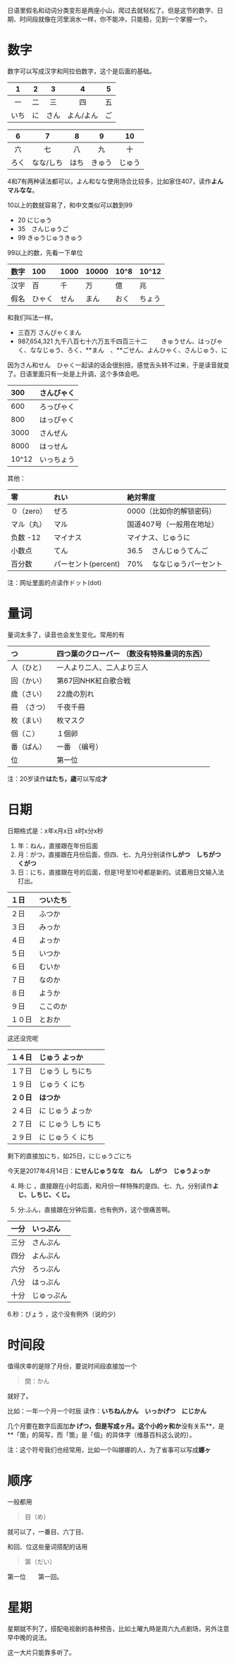 日语里假名和动词分类变形是两座小山，爬过去就轻松了。但是这节的数字、日期、时间段就像在河里淌水一样，你不能冲，只能稳，见到一个掌握一个。

# 数字

数字可以写成汉字和阿拉伯数字，这个是后面的基础。

| 1 | 2 | 3 | 4 | 5 |
| :---: | :---: | :---: | :---: | :---: |
| 一 | 二 | 三 | 四 | 五 |
| いち | に | さん | よん/よん | ご |

| 6 | 7 | 8 | 9 | 10 |
| :---: | :---: | :---: | :---: | :---: |
| 六 | 七 | 八 | 九 | 十 |
| ろく | なな/しち | はち | きゅう | じゅう |



4和7有两种读法都可以，よん和なな使用场合比较多，比如家住407，读作**よんマルなな**。



10以上的数就容易了，和中文类似可以数到99

* 20 にじゅう
* 35　さんじゅうご
* 99 きゅうじゅうきゅう　

99以上的数，先看一下单位

| 数字 | 100 | 1000 | 10000 | 10^8 | 10^12 |
| :---: | :--- | :--- | :--- | :--- | :--- |
| 汉字 | 百 | 千 | 万 | 億 | 兆 |
| 假名 | ひゃく | せん | まん | おく | ちょう |



和我们叫法一样。

* 三百万  さんびゃくまん
* 987,654,321  九千八百七十六万五千四百三十二  　　きゅうせん、はっぴゃく、ななじゅう、ろく、**まん　、**ごせん、よんひゃく、さんじゅう、に

因为さん和せん　ひゃく一起读的话会很别扭，感觉舌头转不过来，于是读音就变了。日语里面只有一处是上升调，这个多体会吧。

| 300 | さんびゃく |
| :--- | :--- |
| 600 | ろっぴゃく |
| 800 | はっぴゃく |
| 3000 | さんぜん |
| 8000 | はっせん |
| 10^12 | いっちょう |



其他：

| 零 | れい | 絶対零度 |
| :--- | :--- | :--- |
| ０（zero） | ぜろ | 0000（比如你的解锁密码） |
| マル（丸） | マル | 国道407号（一般用在地址） |
| 负数 -12 | マイナス | マイナス、じゅうに |
| 小数点 | てん | 36.5 　さんじゅうてんご |
| 百分数 | パーセント\(percent\) | 70% 　ななじゅうパーセント |

注：网址里面的点读作ドット\(dot\)



# 量词

量词太多了，读音也会发生变化。常用的有

| つ | 四つ葉のクローバー （数没有特殊量词的东西） |
| :--- | :--- |
| 人（ひと） | 一人より二人、二人より三人 |
| 回（かい） | 第67回NHK紅白歌合戦 |
| 歳（さい） | 22歳の別れ |
| 冊　（さつ） | 千夜千冊 |
| 枚（まい） | 枚マスク |
| 個（こ） | １個卵 |
| 番（ばん） | 一番　（编号） |
| 位 | 第一位 |

注：20岁读作**はたち，歳**可以写成**才**

# 日期

日期格式是：x年x月x日   x时x分x秒

1. 年：ねん，直接跟在年份后面
2. 月：がつ，直接跟在月份后面，但四、七、九月分别读作**しがつ　しちがつ　くがつ**
3. 日：にち，直接跟在号的后面，但是1号至10号都是新的。试着用日文输入法打出。

| １日 | ついたち |
| :--- | :--- |
| ２日 | ふつか |
| ３日 | みっか |
| ４日 | よっか |
| ５日 | いつか |
| ６日 | むいか |
| ７日 | なのか |
| ８日 | ようか |
| ９日 | ここのか |
| １０日 | とおか |

这还没完呢

| １４日 | じゅう よっか |
| :--- | :--- |
| １７日 | じゅう し ちにち |
| １９日 | じゅう く にち |
| **２０日** | **はつか** |
| ２４日 | に じゅう よっか |
| ２７日 | に じゅう しち にち |
| ２９日 | に じゅう く にち |

剩下的直接加にち，如25日，にじゅうごにち

今天是2017年4月14日：**にせんじゅうなな　ねん　しがつ　じゅうよっか**

   4.  時:じ ，直接跟在小时后面，和月份一样特殊的是四、七、九，分别读作**よじ、しちじ、くじ。**

   5. 分:ふん，直接跟在分钟后面，也有例外，这个很痛苦啊。

| 一分 | いっぷん |
| :--- | :--- |
| 三分 | さんぷん |
| 四分 | よんぷん |
| 六分 | ろっぷん |
| 八分 | はっぷん |
| 十分 | じゅっぷん |

   6.秒：びょう ，这个没有例外（说的少）

# 时间段

值得庆幸的是除了月份，要说时间段直接加一个

> 間：かん

就好了。

比如：一年一个月一个时辰 读作：**いちねんかん　いっかげつ　にじかん**

几个月要在数字后面加**か げつ，**但是写成**ヶ月。**这个小的**ヶ和か**没有关系**，是**「箇」的简写，而「箇」是「個」的异体字（维基百科这么说的）。

注：这个符号我们也经常用，比如一个叫娜娜的人，为了省事可以写成**娜ヶ**



# 顺序

一般都用

> 目（め）

就可以了，一番目、六丁目、

和回、位这些量词搭配的话用

> 第（だい）

第一位　　第一回。

# 星期

星期就不列了，搭配电视剧的各种预告，比如土曜九時是周六九点剧场，另外注意早中晚的说法。



这一大片只能靠多听了。



